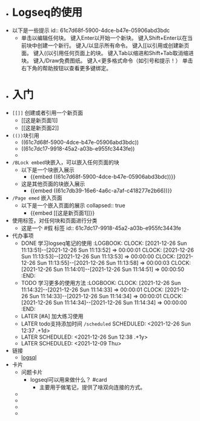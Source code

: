 - # Logseq的使用
- 以下是一些提示
  id:: 61c7d68f-5900-4dce-b47e-05906abd3bdc
	- 单击以编辑任何块。
	  键入Enter以开始一个新块。
	  键入Shift+Enter以在当前块中创建一个新行。
	  键入/以显示所有命令。
	  键入[[以引用或创建新页面。
	  键入((以引用任何页面上的块。
	  键入Tab以缩进和Shift+Tab取消缩进块。
	  键入/Draw免费图纸。
	  键入<更多格式命令（如引号和提示！）
	  单击右下角的帮助按钮以查看更多键绑定。
- # 入门
- `[[]]` 创建或者引用一个新页面
	- [[这是新页面1]]
	- [[这是新页面2]]
- `(())`块引用
	- ((61c7d68f-5900-4dce-b47e-05906abd3bdc))
	- ((61c7dc17-9918-45a2-a03b-e955fc3443fe))
	-
- `/BLock embed`块嵌入，可以嵌入任何页面的块
	- 以下是一个块嵌入展示
		- {{embed ((61c7d68f-5900-4dce-b47e-05906abd3bdc))}}
	- 这是其他页面的块嵌入展示
		- {{embed ((61c7db39-16e6-4a6c-a7af-c418277e2b66))}}
- `/Page emed` 嵌入页面
	- 以下是一个嵌入页面的展示
	  collapsed:: true
		- {{embed [[这是新页面1]]}}
- 使用标签，对任何块和页面进行分类
	- 这是一个 #假 标签
	  id:: 61c7dc17-9918-45a2-a03b-e955fc3443fe
- 代办事项
	- DONE 学习logseq笔记的使用
	  :LOGBOOK:
	  CLOCK: [2021-12-26 Sun 11:13:51]--[2021-12-26 Sun 11:13:52] =>  00:00:01
	  CLOCK: [2021-12-26 Sun 11:13:53]--[2021-12-26 Sun 11:13:53] =>  00:00:00
	  CLOCK: [2021-12-26 Sun 11:13:55]--[2021-12-26 Sun 11:13:58] =>  00:00:03
	  CLOCK: [2021-12-26 Sun 11:14:01]--[2021-12-26 Sun 11:14:51] =>  00:00:50
	  :END:
	- TODO 学习更多的使用方法
	  :LOGBOOK:
	  CLOCK: [2021-12-26 Sun 11:14:32]--[2021-12-26 Sun 11:14:33] =>  00:00:01
	  CLOCK: [2021-12-26 Sun 11:14:33]--[2021-12-26 Sun 11:14:34] =>  00:00:01
	  CLOCK: [2021-12-26 Sun 11:14:34]--[2021-12-26 Sun 11:14:34] =>  00:00:00
	  :END:
	- LATER [#A] 加大练习使用
	- LATER todo支持添加时间 `/scheduled`
	  SCHEDULED: <2021-12-26 Sun 12:37 .+1d>
	- LATER
	  SCHEDULED: <2021-12-26 Sun 12:38 .+1y>
	- LATER
	  SCHEDULED: <2021-12-09 Thu>
- 链接
	- [logsql](https://github.com/logseq/awesome-logseq)
- 卡片
	- 问题卡片
		- logseql可以用来做什么？ #card
			- 主要用于做笔记，提供了啥双向连接的方式。
	-
	-
	-
	-